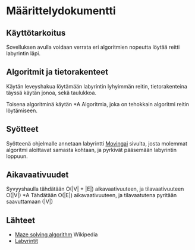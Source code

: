 # Määrittelydokumentti


## Käyttötarkoitus
Sovelluksen avulla voidaan verrata eri algoritmien nopeutta löytää reitti labyrintin läpi.

## Algoritmit ja tietorakenteet
Käytän leveyshakua löytämään labyrintin lyhyimmän reitin, tietorakenteina täyssä käytän jonoa, sekä taulukkoa.

Toisena algoritminä käytän *A Algoritmia, joka on tehokkain algoritmi reitin löytämiseen.

## Syötteet
Syötteenä ohjelmalle annetaan labyrintti [Movingai](https://www.movingai.com/benchmarks/) sivulta, josta molemmat algoritmi aloittavat samasta kohtaan, ja pyrkivät pääsemään labyrintin loppuun.

## Aikavaativuudet
Syvyyshaulla tähdätään O(|V| + |E|) aikavaativuuteen, ja tilavaativuuteen O(|V|) 
*A Tähdätään O(|E|) aikavaativuuteen, ja tilavaatutena pyritään saavuttamaan (|V|)
## Lähteet


* [Maze solving algorithm](https://en.wikipedia.org/wiki/Maze_solving_algorithm) Wikipedia
* [Labyrintit](https://www.movingai.com/benchmarks/maze/index.html)

